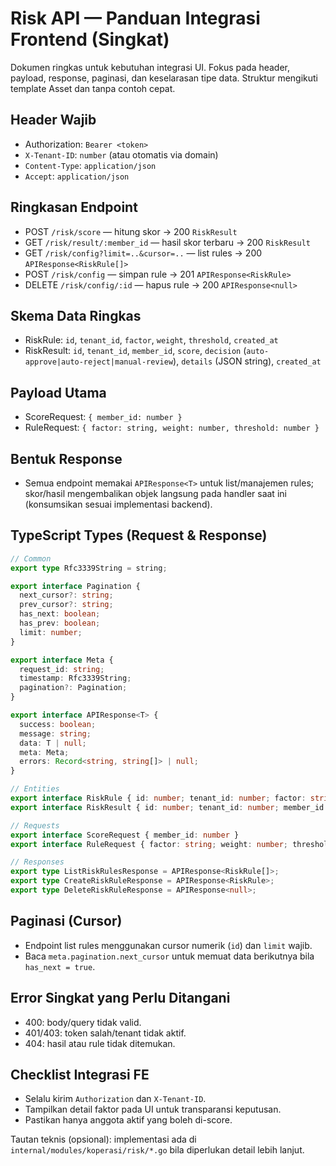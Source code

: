 # Risk API — Panduan Integrasi Frontend (Singkat)

Dokumen ringkas untuk kebutuhan integrasi UI. Fokus pada header, payload, response, paginasi, dan keselarasan tipe data. Struktur mengikuti template Asset dan tanpa contoh cepat.

## Header Wajib

- Authorization: `Bearer <token>`
- `X-Tenant-ID`: `number` (atau otomatis via domain)
- `Content-Type`: `application/json`
- `Accept`: `application/json`

## Ringkasan Endpoint

- POST `/risk/score` — hitung skor → 200 `RiskResult`
- GET `/risk/result/:member_id` — hasil skor terbaru → 200 `RiskResult`
- GET `/risk/config?limit=..&cursor=..` — list rules → 200 `APIResponse<RiskRule[]>`
- POST `/risk/config` — simpan rule → 201 `APIResponse<RiskRule>`
- DELETE `/risk/config/:id` — hapus rule → 200 `APIResponse<null>`

## Skema Data Ringkas

- RiskRule: `id`, `tenant_id`, `factor`, `weight`, `threshold`, `created_at`
- RiskResult: `id`, `tenant_id`, `member_id`, `score`, `decision` (`auto-approve|auto-reject|manual-review`), `details` (JSON string), `created_at`

## Payload Utama

- ScoreRequest: `{ member_id: number }`
- RuleRequest: `{ factor: string, weight: number, threshold: number }`

## Bentuk Response

- Semua endpoint memakai `APIResponse<T>` untuk list/manajemen rules; skor/hasil mengembalikan objek langsung pada handler saat ini (konsumsikan sesuai implementasi backend).

## TypeScript Types (Request & Response)

```ts
// Common
export type Rfc3339String = string;

export interface Pagination {
  next_cursor?: string;
  prev_cursor?: string;
  has_next: boolean;
  has_prev: boolean;
  limit: number;
}

export interface Meta {
  request_id: string;
  timestamp: Rfc3339String;
  pagination?: Pagination;
}

export interface APIResponse<T> {
  success: boolean;
  message: string;
  data: T | null;
  meta: Meta;
  errors: Record<string, string[]> | null;
}

// Entities
export interface RiskRule { id: number; tenant_id: number; factor: string; weight: number; threshold: number; created_at: Rfc3339String }
export interface RiskResult { id: number; tenant_id: number; member_id: number; score: number; decision: string; details: string; created_at: Rfc3339String }

// Requests
export interface ScoreRequest { member_id: number }
export interface RuleRequest { factor: string; weight: number; threshold: number }

// Responses
export type ListRiskRulesResponse = APIResponse<RiskRule[]>;
export type CreateRiskRuleResponse = APIResponse<RiskRule>;
export type DeleteRiskRuleResponse = APIResponse<null>;
```

## Paginasi (Cursor)

- Endpoint list rules menggunakan cursor numerik (`id`) dan `limit` wajib.
- Baca `meta.pagination.next_cursor` untuk memuat data berikutnya bila `has_next = true`.

## Error Singkat yang Perlu Ditangani

- 400: body/query tidak valid.
- 401/403: token salah/tenant tidak aktif.
- 404: hasil atau rule tidak ditemukan.

## Checklist Integrasi FE

- Selalu kirim `Authorization` dan `X-Tenant-ID`.
- Tampilkan detail faktor pada UI untuk transparansi keputusan.
- Pastikan hanya anggota aktif yang boleh di-score.

Tautan teknis (opsional): implementasi ada di `internal/modules/koperasi/risk/*.go` bila diperlukan detail lebih lanjut.
